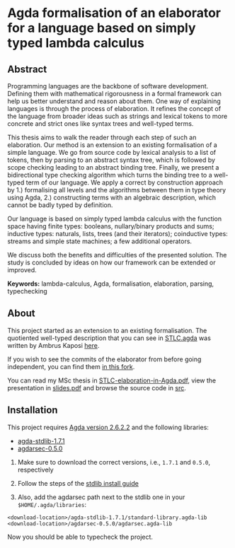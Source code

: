 # Agda formalisation of an elaborator for a language based on simply typed lambda calculus

## Abstract

Programming languages are the backbone of software development. Defining them with mathematical rigorousness in a formal framework can help us better understand and reason about them. One way of explaining languages is through the process of elaboration. It refines the concept of the language from broader ideas such as strings and lexical tokens to more concrete and strict ones like syntax trees and well-typed terms.

This thesis aims to walk the reader through each step of such an elaboration. Our method is an extension to an existing formalisation of a simple language. We go from source code by lexical analysis to a list of tokens, then by parsing to an abstract syntax tree, which is followed by scope checking leading to an abstract binding tree. Finally, we present a bidirectional type checking algorithm which turns the binding tree to a well-typed term of our language. We apply a correct by construction approach by 1.) formalising all levels and the algorithms between them in type theory using Agda, 2.) constructing terms with an algebraic description, which cannot be badly typed by definition.

Our language is based on simply typed lambda calculus with the function space having finite types: booleans, nullary/binary products and sums; inductive types: naturals, lists, trees (and their iterators); coinductive types: streams and simple state machines; a few additional operators.

We discuss both the benefits and difficulties of the presented solution. The study is concluded by ideas on how our framework can be extended or improved.

**Keywords:** lambda-calculus, Agda, formalisation, elaboration, parsing, typechecking

## About

This project started as an extension to an existing formalisation. The quotiented well-typed description that you can see in [STLC.agda](src/STLC.agda) was written by Ambrus Kaposi [here](https://bitbucket.org/akaposi/typesystems/src/master/).

If you wish to see the commits of the elaborator from before going independent, you can find them [in this fork](https://bitbucket.org/zahoranb/typesystems/commits/).

You can read my MSc thesis in [STLC-elaboration-in-Agda.pdf](thesis/STLC-elaboration-in-Agda.pdf), view the presentation in [slides.pdf](slides/slides.pdf) and browse the source code in [src](src).

## Installation

This project requires [Agda version 2.6.2.2](https://wiki.portal.chalmers.se/agda/Main/Download) and the following libraries:

* [agda-stdlib-1.7.1](https://github.com/agda/agda-stdlib/releases)
* [agdarsec-0.5.0](https://github.com/gallais/agdarsec/releases)

1. Make sure to download the correct versions, i.e., `1.7.1` and `0.5.0`, respectively

2. Follow the steps of the [stdlib install guide](https://github.com/agda/agda-stdlib/blob/master/notes/installation-guide.md)

3. Also, add the agdarsec path next to the stdlib one in your `$HOME/.agda/libraries`:
```
<download-location>/agda-stdlib-1.7.1/standard-library.agda-lib
<download-location>/agdarsec-0.5.0/agdarsec.agda-lib
```

Now you should be able to typecheck the project.

